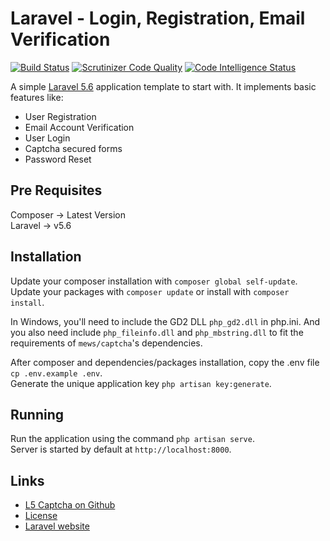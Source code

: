 # Laravel - Login, Registration, Email Verification

[![Build Status](https://scrutinizer-ci.com/g/shreyansjain33/laravel-login-registation/badges/build.png?b=master)](https://scrutinizer-ci.com/g/shreyansjain33/laravel-login-registation/build-status/master)  [![Scrutinizer Code Quality](https://scrutinizer-ci.com/g/shreyansjain33/laravel-login-registation/badges/quality-score.png?b=master)](https://scrutinizer-ci.com/g/shreyansjain33/laravel-login-registation/?branch=master)  [![Code Intelligence Status](https://scrutinizer-ci.com/g/shreyansjain33/laravel-login-registation/badges/code-intelligence.svg?b=master)](https://scrutinizer-ci.com/code-intelligence)

A simple [Laravel 5.6](http://www.laravel.com/) application template to start with. It implements basic features like:
* User Registration
* Email Account Verification
* User Login
* Captcha secured forms
* Password Reset


## Pre Requisites

Composer -> Latest Version  
Laravel -> v5.6


## Installation

Update your composer installation with `composer global self-update`.  
Update your packages with `composer update` or install with `composer install`.  

In Windows, you'll need to include the GD2 DLL `php_gd2.dll` in php.ini. And you also need include `php_fileinfo.dll` and `php_mbstring.dll` to fit the requirements of `mews/captcha`'s dependencies.

After composer and dependencies/packages installation, copy the .env file `cp .env.example .env`.  
Generate the unique application key `php artisan key:generate`.  


## Running

Run the application using the command `php artisan serve`.  
Server is started by default at `http://localhost:8000`.  


## Links
* [L5 Captcha on Github](https://github.com/mewebstudio/captcha)
* [License](http://www.opensource.org/licenses/mit-license.php)
* [Laravel website](http://laravel.com)
